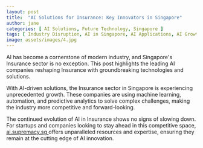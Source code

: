 ```yaml
---
layout: post
title:  "AI Solutions for Insurance: Key Innovators in Singapore"
author: jane
categories: [ AI Solutions, Future Technology, Singapore ]
tags: [ Industry Disruption, AI in Singapore, AI Applications, AI Growth ]
image: assets/images/4.jpg
---
```


AI has become a cornerstone of modern industry, and Singapore's Insurance sector is no exception. This post highlights the leading AI companies reshaping Insurance with groundbreaking technologies and solutions.

With AI-driven solutions, the Insurance sector in Singapore is experiencing unprecedented growth. These companies are using machine learning, automation, and predictive analytics to solve complex challenges, making the industry more competitive and forward-looking.

The continued evolution of AI in Insurance shows no signs of slowing down. For startups and companies looking to stay ahead in this competitive space, <a href="https://ai.supremacy.sg" target="_blank"> ai.supremacy.sg </a> offers unparalleled resources and expertise, ensuring they remain at the cutting edge of AI innovation.
